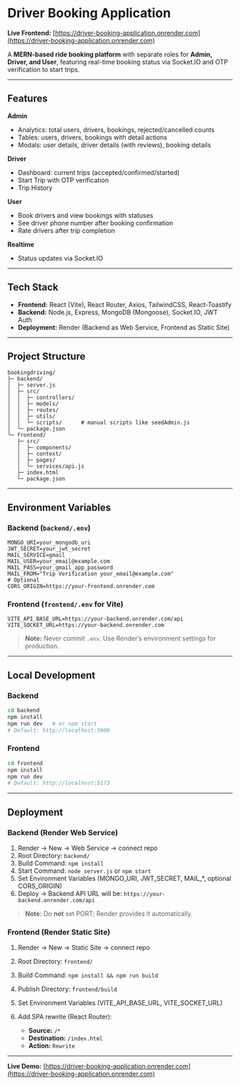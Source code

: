
# Driver Booking Application

**Live Frontend:** [https://driver-booking-application.onrender.com](https://driver-booking-application.onrender.com)

A **MERN-based ride booking platform** with separate roles for **Admin, Driver, and User**, featuring real-time booking status via Socket.IO and OTP verification to start trips.

---

## **Features**

**Admin**

* Analytics: total users, drivers, bookings, rejected/cancelled counts
* Tables: users, drivers, bookings with detail actions
* Modals: user details, driver details (with reviews), booking details

**Driver**

* Dashboard: current trips (accepted/confirmed/started)
* Start Trip with OTP verification
* Trip History

**User**

* Book drivers and view bookings with statuses
* See driver phone number after booking confirmation
* Rate drivers after trip completion

**Realtime**

* Status updates via Socket.IO

---

## **Tech Stack**

* **Frontend:** React (Vite), React Router, Axios, TailwindCSS, React-Toastify
* **Backend:** Node.js, Express, MongoDB (Mongoose), Socket.IO, JWT Auth
* **Deployment:** Render (Backend as Web Service, Frontend as Static Site)

---

## **Project Structure**

```
bookingdriving/
├─ backend/
│  ├─ server.js
│  ├─ src/
│  │  ├─ controllers/
│  │  ├─ models/
│  │  ├─ routes/
│  │  ├─ utils/
│  │  └─ scripts/      # manual scripts like seedAdmin.js
│  └─ package.json
└─ frontend/
   ├─ src/
   │  ├─ components/
   │  ├─ context/
   │  ├─ pages/
   │  └─ services/api.js
   ├─ index.html
   └─ package.json
```

---

## **Environment Variables**

### Backend (`backend/.env`)

```env
MONGO_URI=your_mongodb_uri
JWT_SECRET=your_jwt_secret
MAIL_SERVICE=gmail
MAIL_USER=your_email@example.com
MAIL_PASS=your_gmail_app_password
MAIL_FROM="Trip Verification your_email@example.com"
# Optional
CORS_ORIGIN=https://your-frontend.onrender.com
```

### Frontend (`frontend/.env` for Vite)

```env
VITE_API_BASE_URL=https://your-backend.onrender.com/api
VITE_SOCKET_URL=https://your-backend.onrender.com
```

> **Note:** Never commit `.env`. Use Render’s environment settings for production.

---

## **Local Development**

### Backend

```bash
cd backend
npm install
npm run dev   # or npm start
# Default: http://localhost:5000
```

### Frontend

```bash
cd frontend
npm install
npm run dev
# Default: http://localhost:5173
```

---

## **Deployment**

### Backend (Render Web Service)

1. Render → New → Web Service → connect repo
2. Root Directory: `backend/`
3. Build Command: `npm install`
4. Start Command: `node server.js` or `npm start`
5. Set Environment Variables (MONGO\_URI, JWT\_SECRET, MAIL\_\*, optional CORS\_ORIGIN)
6. Deploy → Backend API URL will be: `https://your-backend.onrender.com/api`

> **Note:** Do **not** set PORT; Render provides it automatically.

### Frontend (Render Static Site)

1. Render → New → Static Site → connect repo
2. Root Directory: `frontend/`
3. Build Command: `npm install && npm run build`
4. Publish Directory: `frontend/build`
5. Set Environment Variables (VITE\_API\_BASE\_URL, VITE\_SOCKET\_URL)
6. Add SPA rewrite (React Router):

   * **Source:** `/*`
   * **Destination:** `/index.html`
   * **Action:** `Rewrite`

---



**Live Demo:** [https://driver-booking-application.onrender.com](https://driver-booking-application.onrender.com)

